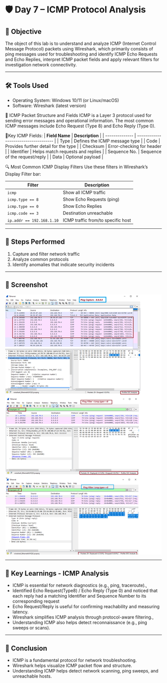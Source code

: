 # 🛡️ Day 7 – ICMP Protocol Analysis

## 📌 Objective
The object of this lab is to understand and analyze ICMP (Internet Control Message Protocol) packets using Wireshark, which primarily consists of ping messages used for troubleshooting and identify ICMP Echo Requests and Echo Replies, interpret ICMP packet fields and apply relevant filters for investigation network connectivity. 

---

## 🛠️ Tools Used
- Operating System: Windows 10/11 (or Linux/macOS)
- Software: Wireshark (latest version)


📘 ICMP Packet Structure and Fields
ICMP is a Layer 3 protocol used for sending error messages and operational information. The most common ICMP messages include Echo Request (Type 8) and Echo Reply (Type 0).

📘Key ICMP Fields:
| **Field Name** | **Description**                      |
| -------------- | ------------------------------------ |
| Type           | Defines the ICMP message type        |
| Code           | Provides further detail for the type |
| Checksum       | Error-checking for header            |
| Identifier     | Helps match requests and replies     |
| Sequence No.   | Sequence of the request/reply        |
| Data           | Optional payload                     |


🔍 Most Common ICMP Display Filters
Use these filters in Wireshark’s Display Filter bar:

| **Filter**                | **Description**                    |
| ------------------------- | ---------------------------------- |
| `icmp`                    | Show all ICMP traffic              |
| `icmp.type == 8`          | Show Echo Requests (ping)          |
| `icmp.type == 0`          | Show Echo Replies                  |
| `icmp.code == 3`          | Destination unreachable            |
| `ip.addr == 192.168.1.10` | ICMP traffic from/to specific host |


---

## 🧪 Steps Performed
1. Capture and filter network traffic
2. Analyze common protocols
3. Identify anomalies that indicate security incidents

---

## 📸 Screenshot
<p align="center">
  <img src="../../Screenshots/Day07-Wireshark-ICMP_Filter-ICMP-Types.png" alt="Screenshot Placeholder" width="600">
</p>

---

## 🧠 Key Learnings - ICMP Analysis
- ICMP is essential for network diagnostics (e.g., ping, traceroute).,
- Identified Echo Request(Type8) / Echo Reply (Type 0) and noticed that each reply had a matching Identifier and Sequence Number to its corresponding request
- Echo Request/Reply is useful for confirming reachability and measuring latency.
- Wireshark simplifies ICMP analysis through protocol-aware filtering.,
- Understanding ICMP also helps detect reconnaissance (e.g., ping sweeps or scans).

---

## 🎯 Conclusion
-	ICMP is a fundamental protocol for network troubleshooting.
-	Wireshark helps visualize ICMP packet flow and structure.
-	Understanding ICMP helps detect network scanning, ping sweeps, and unreachable hosts.

